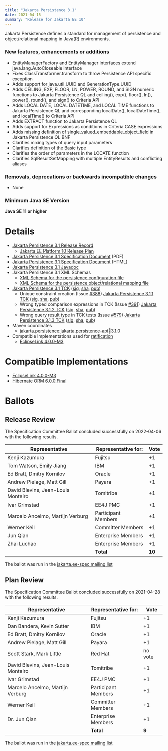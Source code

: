 ```yaml
---
title: "Jakarta Persistence 3.1"
date: 2021-04-15
summary: "Release for Jakarta EE 10"
---
```

Jakarta Persistence defines a standard for management of persistence
and object/relational mapping in Java(R) environments.

### New features, enhancements or additions
<!-- List here -->
* EntityManagerFactory and EntityManager interfaces extend java.lang.AutoCloseable interface
* Fixes ClassTransformer.transform to throw Persistence API specific exception
* Adds support for java.util.UUID and GenerationType.UUID
* Adds CEILING, EXP, FLOOR, LN, POWER, ROUND, and SIGN
numeric functions to Jakarta Persistence QL and ceiling(), exp(),
floor(), ln(), power(), round(), and sign() to Criteria API
* Adds LOCAL DATE, LOCAL DATETIME, and LOCAL TIME functions to Jakarta Persistence QL and
corresponding localDate(), localDateTime(), and localTime() to Criteria API
* Adds EXTRACT function to Jakarta Persistence QL
* Adds support for Expressions as conditions in Criteria CASE expressions
* Adds missing definition of single_valued_embeddable_object_field in Jakarta Persistence QL BNF
* Clarifies mixing types of query input parameters
* Clarifies definition of the Basic type
* Clarifies the order of parameters in the LOCATE function
* Clarifies SqlResultSetMapping with multiple EntityResults and conflicting aliases

### Removals, deprecations or backwards incompatible changes
<!-- List here -->
* None

### Minimum Java SE Version
<!-- Specify the minimum required Java SE version for this specification -->
**Java SE 11 or higher**

# Details

* [Jakarta Persistence 3.1 Release Record](https://projects.eclipse.org/projects/ee4j.jpa/releases/3.1)
    * [Jakarta EE Platform 10 Release Plan](https://jakartaee.github.io/platform/jakartaee10/JakartaEE10ReleasePlan)
* [Jakarta Persistence 3.1 Specification Document](./jakarta-persistence-spec-3.1.pdf) (PDF)
* [Jakarta Persistence 3.1 Specification Document](./jakarta-persistence-spec-3.1.html) (HTML)
* [Jakarta Persistence 3.1 Javadoc](./apidocs)
* Jakarta Persistence 3.1 XML Schemas
    * [XML Schema for the persistence configuration file](https://jakarta.ee/xml/ns/persistence/persistence_3_0.xsd)
    * [XML Schema for the persistence object/relational mapping file](https://jakarta.ee/xml/ns/persistence/orm/orm_3_1.xsd)
* [Jakarta Persistence 3.1 TCK](https://download.eclipse.org/jakartaee/persistence/3.1/jakarta-persistence-tck-3.1.0.zip)  ([sig](https://download.eclipse.org/jakartaee/persistence/3.1/jakarta-persistence-tck-3.1.0.zip.sig),  [sha](https://download.eclipse.org/jakartaee/persistence/3.1/jakarta-persistence-tck-3.1.0.zip.sha256),  [pub](https://jakarta.ee/specifications/jakartaee-spec-committee.pub))
   * Unique constraint creation (Issue [#388](https://github.com/jakartaee/persistence/issues/388))  [Jakarta Persistence 3.1.1 TCK](https://download.eclipse.org/jakartaee/persistence/3.1/jakarta-persistence-tck-3.1.1.zip)  ([sig](https://download.eclipse.org/jakartaee/persistence/3.1/jakarta-persistence-tck-3.1.1.zip.sig),  [sha](https://download.eclipse.org/jakartaee/persistence/3.1/jakarta-persistence-tck-3.1.1.zip.sha256),  [pub](https://jakarta.ee/specifications/jakartaee-spec-committee.pub))
   * Wrong typed comparison expressions in TCK (Issue [#391](https://github.com/jakartaee/persistence/issues/391))  [Jakarta Persistence 3.1.2 TCK](https://download.eclipse.org/jakartaee/persistence/3.1/jakarta-persistence-tck-3.1.2.zip)  ([sig](https://download.eclipse.org/jakartaee/persistence/3.1/jakarta-persistence-tck-3.1.2.zip.sig),  [sha](https://download.eclipse.org/jakartaee/persistence/3.1/jakarta-persistence-tck-3.1.2.zip.sha256),  [pub](https://jakarta.ee/specifications/jakartaee-spec-committee.pub))
   * Wrong query result type in TCK tests (Issue [#579](https://github.com/jakartaee/persistence/issues/579))  [Jakarta Persistence 3.1.3 TCK](https://download.eclipse.org/jakartaee/persistence/3.1/jakarta-persistence-tck-3.1.3.zip)  ([sig](https://download.eclipse.org/jakartaee/persistence/3.1/jakarta-persistence-tck-3.1.3.zip.sig),  [sha](https://download.eclipse.org/jakartaee/persistence/3.1/jakarta-persistence-tck-3.1.3.zip.sha256),  [pub](https://jakarta.ee/specifications/jakartaee-spec-committee.pub))
* Maven coordinates
    * [jakarta.persistence:jakarta.persistence-api:jar:3.1.0](https://search.maven.org/artifact/jakarta.persistence/jakarta.persistence-api/3.1.0/jar)
* Compatible Implementations used for [ratification](https://www.eclipse.org/projects/efsp/?version=1.2#efsp-ratification)
    * [EclipseLink 4.0.0-M3](https://jakarta.oss.sonatype.org/content/repositories/staging/org/eclipse/persistence/eclipselink/4.0.0-M3/eclipselink-4.0.0-M3.zip)

# Compatible Implementations

* [EclipseLink 4.0.0-M3](https://jakarta.oss.sonatype.org/content/repositories/staging/org/eclipse/persistence/eclipselink/4.0.0-M3/eclipselink-4.0.0-M3.zip)
* [Hibernate ORM 6.0.0.Final](https://hibernate.org/orm/releases/6.0/)

# Ballots

## Release Review

The Specification Committee Ballot concluded successfully on 2022-04-06 with the following results.

| Representative                                 | Representative for: | Vote   |
|------------------------------------------------|---------------------|--------|
| Kenji Kazumura                                 | Fujitsu             |    +1  |
| Tom Watson, Emily Jiang                        | IBM                 |    +1  |
| Ed Bratt, Dmitry Kornilov                      | Oracle              |    +1  |
| Andrew Pielage, Matt Gill                      | Payara              |    +1  |
| David Blevins, Jean-Louis Monteiro             | Tomitribe           |    +1  |
| Ivar Grimstad                                  | EE4J PMC            |    +1  |
| Marcelo Ancelmo, Martijn Verburg               | Participant Members |    +1  |
| Werner Keil                                    | Committer Members   |    +1  |
| Jun Qian                                       | Enterprise Members  |    +1  |
| Zhai Luchao                                    | Enterprise Members  |    +1  |
|                                                | **Total**           | **10** |

The ballot was run in the [jakarta.ee-spec mailing list](https://www.eclipse.org/lists/jakarta.ee-spec/msg02317.html)

## Plan Review

The Specification Committee Ballot concluded successfully on 2021-04-28 with the following results.

| Representative                                 | Representative for: |  Vote   |
|------------------------------------------------|---------------------|---------|
| Kenji Kazumura                                 | Fujitsu             |   +1    |
| Dan Bandera, Kevin Sutter                      | IBM                 |   +1    |
| Ed Bratt, Dmitry Kornilov                      | Oracle              |   +1    |
| Andrew Pielage, Matt Gill                      | Payara              |   +1    |
| Scott Stark, Mark Little                       | Red Hat             | no vote |
| David Blevins, Jean-Louis Monteiro             | Tomitribe           |   +1    |
| Ivar Grimstad                                  | EE4J PMC            |   +1    |
| Marcelo Ancelmo, Martijn Verburg               | Participant Members |   +1    |
| Werner Keil                                    | Committer Members   |   +1    |
| Dr. Jun Qian                                   | Enterprise Members  |   +1    |
|                                                | **Total**           |  **9**  |

The ballot was run in the [jakarta.ee-spec mailing list](https://www.eclipse.org/lists/jakarta.ee-spec/msg01530.html)

